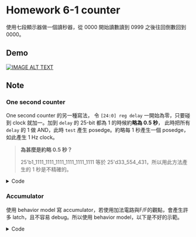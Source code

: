 # Homework 6-1  counter

使用七段顯示器做一個讀秒器，從 0000 開始讀數讀到 0999 之後往回倒數回到 0000。

## Demo

[![IMAGE ALT TEXT](https://img.youtube.com/vi/B_E9Y4HUxIg/hqdefault.jpg)](https://youtu.be/B_E9Y4HUxIg)



## Note

### One second counter 
One second counter 的另一種寫法， 令 `[24:0] reg delay` 一開始為零，只要碰到 clock 就加一。加到 `delay` 的 25-bit 都為 1 的時候約**略為 0.5 秒**，
此時把所有 `delay` 的 1 做 AND，此時 `test` 產生 posedge。約略每 1 秒產生一個 posedge，如此產生 1 Hz clock。

> **為甚麼是約略 0.5 秒？**
> 
> 25'b1_1111_1111_1111_1111_1111_1111 等於 25'd33_554_431，所以用此方法產生的 1 秒是不精確的。

<details>
<summary>Code</summary>

```verilog
always @ (posedge clock or posedge reset) begin
		if (reset)
			delay <= 0;
		else
			delay <= delay + 1; 
end
 
assign test = &delay; // bitwise AND
```
</details>

### Accumulator 
使用 behavior model 寫 accumulator，若使用加法電路與F/F的觀點，會產生許多 latch，且不容易 debug。所以使用 behavior model，以下是不好的示範。

<details>
<summary>Code</summary>

```verilog
...
    always @(posedge clk or negedge rstn) begin
        if (!rstn)
            acc1 <= 0;
        else 
            acc1 <= acc1_n;
    end

    always @(posedge clk or negedge rstn) begin
        if (!rstn)
            acc3 <= 0;
        else 
            acc3 <= acc3_n;
    end

    always @(posedge clk or negedge rstn) begin
        if (!rstn)
            acc2 <= 0;
        else 
            acc2 <= acc2_n;
    end

    always @( *) begin
        case (mode)
            1'b0: 
                if (time_cnt == TIME_ONESEC) begin
                    if (acc1 == 9) begin
                        acc1_n = 0;
                        if (acc2 == 9) begin
                            acc2_n = 0;
                            if (acc3 == 9) 
                                acc3_n = 0;
                            else
                                acc3_n = acc3 + 1;
                                acc2_n = acc2;
                        end
                        else 
                            acc2_n = acc2 + 1;
                            acc3_n = acc3;
                    end
                    else 
                        acc1_n = acc1 + 1;
                        acc2_n = acc2;
                        acc3_n = acc3;
                end
                else begin                    
                    acc1_n = acc1;
                    acc2_n = acc2;
                    acc3_n = acc3;
                end
            1'b1: 
                if (time_cnt == TIME_ONESEC) begin
                    if (acc1 == 0) begin
                        acc1_n = 9;
                        if (acc2 == 0)
                            acc3_n = acc3 - 1;
                        else 
                            acc2_n = acc2 - 1;
                    end
                    else 
                        acc1_n = acc1 - 1;
                end
                else begin                    
                    acc1_n = acc1;
                    acc2_n = acc2;
                    acc3_n = acc3;
                end
        endcase
    end
...
```
</details>
